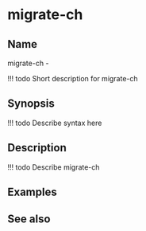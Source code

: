 

# migrate-ch


## Name
migrate-ch - 

<!-- prettier-ignore -->
!!! todo
     Short description for migrate-ch

## Synopsis
<!-- prettier-ignore -->
!!! todo
    Describe syntax here

## Description
<!-- prettier-ignore -->
!!! todo
    Describe migrate-ch

## Examples

## See also

